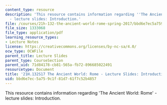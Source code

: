 ```yaml
---
content_type: resource
description: 'This resource contains information regarding ''The Ancient World: Rome''
  - lecture slides: Introduction.'
file: /courses/21h-132-the-ancient-world-rome-spring-2017/bbd6e7ec5a759c1f81d761f7c52b4857_MIT21H_132S17_Introduction.pdf
file_size: 1333068
file_type: application/pdf
learning_resource_types:
- Lecture Notes
license: https://creativecommons.org/licenses/by-nc-sa/4.0/
ocw_type: OCWFile
parent_title: Lecture Slides
parent_type: CourseSection
parent_uid: 71d84178-cb81-565a-fb72-896685022491
resourcetype: Document
title: '21H.132S17 The Ancient World: Rome - Lecture Slides: Introduction'
uid: bbd6e7ec-5a75-9c1f-81d7-61f7c52b4857
---
```

This resource contains information regarding 'The Ancient World: Rome' - lecture slides: Introduction.